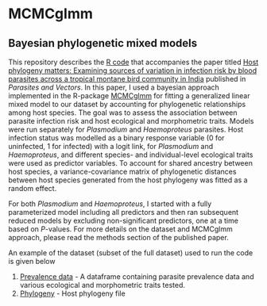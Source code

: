 # MCMCglmm
## Bayesian phylogenetic mixed models 

This repository describes the [R code](SppMCMCglmm_example_PG.R) that accompanies the paper titled [Host phylogeny matters: Examining sources of variation in infection risk by blood parasites across a tropical montane bird community in India](https://parasitesandvectors.biomedcentral.com/articles/10.1186/s13071-020-04404-8) published in *Parasites and Vectors*. In this paper, I used a bayesian approach implemented in the R-package [MCMCglmm](https://rdrr.io/github/jarrodhadfield/MCMCglmm/) for fitting a generalized linear mixed model to our dataset by accounting for phylogenetic relationships among host species. The goal was to assess the association between parasite infection risk and host ecological and morphometric traits. Models were run separately for *Plasmodium* and *Haemoproteus* parasites. Host infection status was modelled as a binary response variable (0 for uninfected, 1 for infected) with a logit link, for *Plasmodium* and *Haemoproteus*, and different species- and individual-level ecological traits were used as predictor variables. To account for shared ancestry between host species, a variance-covariance matrix of phylogenetic distances between host species generated from the host phylogeny was fitted as a random effect.

For both *Plasmodium* and *Haemoproteus*, I started with a fully parameterized model including all predictors and then ran subsequent reduced models by excluding non-significant predictors, one at a time based on *P*-values. For more details on the dataset and MCMCglmm approach, please read the methods section of the published paper.

An example of the dataset (subset of the full dataset) used to run the code is given below
1. [Prevalence data](Prevalence_data_example.csv) - A dataframe containing parasite prevalence data and various ecological and morphometric traits tested.
2. [Phylogeny](species_tree.tre) - Host phylogeny file
